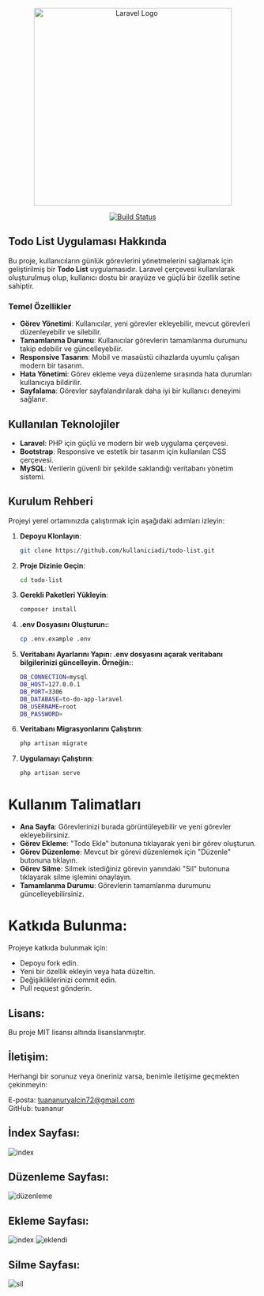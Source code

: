 <p align="center">
    <a href="https://laravel.com" target="_blank">
        <img src="https://raw.githubusercontent.com/laravel/art/master/logo-lockup/5%20SVG/2%20CMYK/1%20Full%20Color/laravel-logolockup-cmyk-red.svg" width="400" alt="Laravel Logo">
    </a>
</p>

<p align="center">
    <a href="https://github.com/laravel/framework/actions">
        <img src="https://github.com/laravel/framework/workflows/tests/badge.svg" alt="Build Status">
    </a>
</p>

## Todo List Uygulaması Hakkında

Bu proje, kullanıcıların günlük görevlerini yönetmelerini sağlamak için geliştirilmiş bir **Todo List** uygulamasıdır. Laravel çerçevesi kullanılarak oluşturulmuş olup, kullanıcı dostu bir arayüze ve güçlü bir özellik setine sahiptir.

### Temel Özellikler

- **Görev Yönetimi**: Kullanıcılar, yeni görevler ekleyebilir, mevcut görevleri düzenleyebilir ve silebilir.
- **Tamamlanma Durumu**: Kullanıcılar görevlerin tamamlanma durumunu takip edebilir ve güncelleyebilir.
- **Responsive Tasarım**: Mobil ve masaüstü cihazlarda uyumlu çalışan modern bir tasarım.
- **Hata Yönetimi**: Görev ekleme veya düzenleme sırasında hata durumları kullanıcıya bildirilir.
- **Sayfalama**: Görevler sayfalandırılarak daha iyi bir kullanıcı deneyimi sağlanır.

## Kullanılan Teknolojiler

- **Laravel**: PHP için güçlü ve modern bir web uygulama çerçevesi.
- **Bootstrap**: Responsive ve estetik bir tasarım için kullanılan CSS çerçevesi.
- **MySQL**: Verilerin güvenli bir şekilde saklandığı veritabanı yönetim sistemi.

## Kurulum Rehberi

Projeyi yerel ortamınızda çalıştırmak için aşağıdaki adımları izleyin:

1. **Depoyu Klonlayın**: <br />
   ```bash
   git clone https://github.com/kullaniciadi/todo-list.git

2. **Proje Dizinie Geçin**: <br />
    ```bash
    cd todo-list

3. **Gerekli Paketleri Yükleyin**: <br />
   ```bash
   composer install

4. **.env Dosyasını Oluşturun:**: <br />
    ```bash
   cp .env.example .env

5. **Veritabanı Ayarlarını Yapın: .env dosyasını açarak veritabanı bilgilerinizi güncelleyin. Örneğin:**: <br />
   ```bash
   DB_CONNECTION=mysql
   DB_HOST=127.0.0.1
   DB_PORT=3306
   DB_DATABASE=to-do-app-laravel
   DB_USERNAME=root
   DB_PASSWORD=

6. **Veritabanı Migrasyonlarını Çalıştırın**: <br />
    ```bash
    php artisan migrate

7. **Uygulamayı Çalıştırın**: <br />
   ```bash
   php artisan serve

# Kullanım Talimatları
- **Ana Sayfa**: Görevlerinizi burada görüntüleyebilir ve yeni görevler ekleyebilirsiniz.<br />
- **Görev Ekleme**: "Todo Ekle" butonuna tıklayarak yeni bir görev oluşturun.<br />
- **Görev Düzenleme**: Mevcut bir görevi düzenlemek için "Düzenle" butonuna tıklayın.<br />
- **Görev Silme**: Silmek istediğiniz görevin yanındaki "Sil" butonuna tıklayarak silme işlemini onaylayın.<br />
- **Tamamlanma Durumu**: Görevlerin tamamlanma durumunu güncelleyebilirsiniz.<br />
   
# Katkıda Bulunma:
Projeye katkıda bulunmak için:

- Depoyu fork edin.<br />
- Yeni bir özellik ekleyin veya hata düzeltin.<br />
- Değişikliklerinizi commit edin.<br />
- Pull request gönderin.<br />

## Lisans:
Bu proje MIT lisansı altında lisanslanmıştır.


## İletişim:
Herhangi bir sorunuz veya öneriniz varsa, benimle iletişime geçmekten çekinmeyin:

E-posta: tuananuryalcin72@gmail.com<br/>
GitHub: tuananur

## İndex Sayfası:
![index](https://github.com/user-attachments/assets/237c4495-021e-4de8-9e1c-17e47033544c)

## Düzenleme Sayfası:
![düzenleme](https://github.com/user-attachments/assets/f0e4ce36-ec8b-47a3-8616-8ebbb3478c96)

## Ekleme Sayfası:
![index](https://github.com/user-attachments/assets/e9ef47ef-edd1-443e-8ee3-ebf952a6a9c0)
![eklendi](https://github.com/user-attachments/assets/cd6d810c-aeda-42f4-a9fe-0eb4d25ddb63)

## Silme Sayfası:
![sil](https://github.com/user-attachments/assets/eedf34c8-468a-40a5-ba3b-f7fed51feb39)


